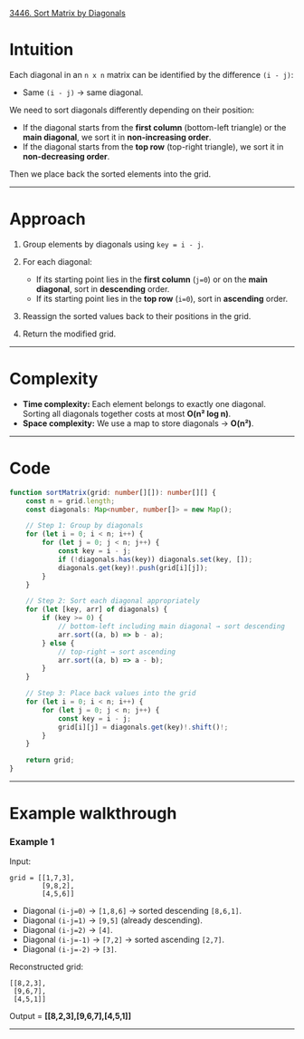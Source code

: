 [3446. Sort Matrix by Diagonals](https://leetcode.com/problems/sort-matrix-by-diagonals/)

# Intuition

Each diagonal in an `n x n` matrix can be identified by the difference `(i - j)`:

* Same `(i - j)` → same diagonal.

We need to sort diagonals differently depending on their position:

* If the diagonal starts from the **first column** (bottom-left triangle) or the **main diagonal**, we sort it in **non-increasing order**.
* If the diagonal starts from the **top row** (top-right triangle), we sort it in **non-decreasing order**.

Then we place back the sorted elements into the grid.

---

# Approach

1. Group elements by diagonals using `key = i - j`.
2. For each diagonal:

   * If its starting point lies in the **first column** (`j=0`) or on the **main diagonal**, sort in **descending** order.
   * If its starting point lies in the **top row** (`i=0`), sort in **ascending** order.
3. Reassign the sorted values back to their positions in the grid.
4. Return the modified grid.

---

# Complexity

* **Time complexity:**
  Each element belongs to exactly one diagonal. Sorting all diagonals together costs at most **O(n² log n)**.
* **Space complexity:**
  We use a map to store diagonals → **O(n²)**.

---

# Code

```typescript
function sortMatrix(grid: number[][]): number[][] {
    const n = grid.length;
    const diagonals: Map<number, number[]> = new Map();

    // Step 1: Group by diagonals
    for (let i = 0; i < n; i++) {
        for (let j = 0; j < n; j++) {
            const key = i - j;
            if (!diagonals.has(key)) diagonals.set(key, []);
            diagonals.get(key)!.push(grid[i][j]);
        }
    }

    // Step 2: Sort each diagonal appropriately
    for (let [key, arr] of diagonals) {
        if (key >= 0) {
            // bottom-left including main diagonal → sort descending
            arr.sort((a, b) => b - a);
        } else {
            // top-right → sort ascending
            arr.sort((a, b) => a - b);
        }
    }

    // Step 3: Place back values into the grid
    for (let i = 0; i < n; i++) {
        for (let j = 0; j < n; j++) {
            const key = i - j;
            grid[i][j] = diagonals.get(key)!.shift()!;
        }
    }

    return grid;
}
```

---

# Example walkthrough

### Example 1

Input:

```
grid = [[1,7,3],
        [9,8,2],
        [4,5,6]]
```

* Diagonal `(i-j=0)` → `[1,8,6]` → sorted descending `[8,6,1]`.
* Diagonal `(i-j=1)` → `[9,5]` (already descending).
* Diagonal `(i-j=2)` → `[4]`.
* Diagonal `(i-j=-1)` → `[7,2]` → sorted ascending `[2,7]`.
* Diagonal `(i-j=-2)` → `[3]`.

Reconstructed grid:

```
[[8,2,3],
 [9,6,7],
 [4,5,1]]
```

Output = **\[\[8,2,3],\[9,6,7],\[4,5,1]]** 

---
